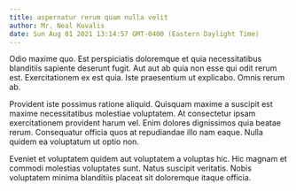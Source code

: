 ```yaml
---
title: aspernatur rerum quam nulla velit
author: Mr. Neal Kuvalis
date: Sun Aug 01 2021 13:14:57 GMT-0400 (Eastern Daylight Time)
---
```

Odio maxime quo. Est perspiciatis doloremque et quia necessitatibus blanditiis sapiente deserunt fugit. Aut aut ab quia non esse qui odit rerum est. Exercitationem ex est quia. Iste praesentium ut explicabo. Omnis rerum ab.

 Provident iste possimus ratione aliquid. Quisquam maxime a suscipit est maxime necessitatibus molestiae voluptatem. At consectetur ipsam exercitationem provident harum vel. Enim dolores dignissimos quia beatae rerum. Consequatur officia quos at repudiandae illo nam eaque. Nulla quidem ea voluptatum ut optio non.

 Eveniet et voluptatem quidem aut voluptatem a voluptas hic. Hic magnam et commodi molestias voluptates sunt. Natus suscipit veritatis. Nobis voluptatem minima blanditiis placeat sit doloremque itaque officia.